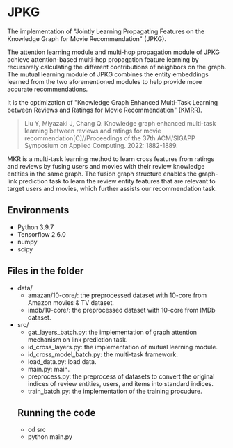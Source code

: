 # JPKG
The implementation of "Jointly Learning Propagating Features on the Knowledge Graph for Movie Recommendation" (JPKG).

The attention learning module and multi-hop propagation module of JPKG achieve attention-based multi-hop propagation feature learning by recursively calculating the different contributions of neighbors on the graph. The mutual learning module of JPKG combines the entity embeddings learned from the two aforementioned modules to help provide more accurate recommendations.

It is the optimization of "Knowledge Graph Enhanced Multi-Task Learning between Reviews and Ratings for Movie Recommendation" (KMRR).
> Liu Y, Miyazaki J, Chang Q. Knowledge graph enhanced multi-task learning between reviews and ratings for movie recommendation[C]//Proceedings of the 37th ACM/SIGAPP Symposium on Applied Computing. 2022: 1882-1889.

MKR is a multi-task learning method to learn cross features from ratings and reviews by fusing users and movies with their review knowledge entities in the same graph. The fusion graph structure enables the graph-link prediction task to learn the review entity features that are relevant to target users and movies, which further assists our recommendation task.
## Environments
- Python 3.9.7
- Tensorflow 2.6.0
- numpy 
- scipy
## Files in the folder
- data/
  - amazan/10-core/: the preprocessed dataset with 10-core from Amazon movies & TV dataset.
  - imdb/10-core/: the preprocessed dataset with 10-core from IMDb dataset.
- src/
  - gat_layers_batch.py: the implementation of graph attention mechanism on link prediction task.
  - id_cross_layers.py: the implementation of mutual learning module.
  - id_cross_model_batch.py: the multi-task framework.
  - load_data.py: load data.
  - main.py: main.
  - preprocess.py: the preprocess of datasets to convert the original indices of review entities, users, and items into standard indices.
  - train_batch.py: the implementation of the training procudure.
  ## Running the code
  - cd src
  - python main.py
